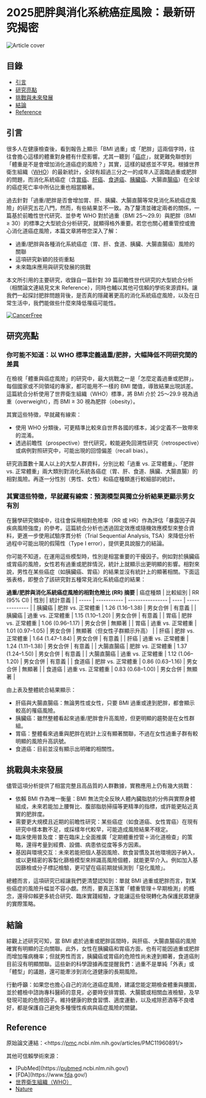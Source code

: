 # 2025肥胖與消化系統癌症風險：最新研究揭密
![Article cover](https://i.imgur.com/hI4Bqj9.png)

## 目錄

* [引言](#introduction)
* [研究亮點](#highlights)
* [挑戰與未來發展](#future-work)
* [結論](#conclusion)
* [Reference](#reference)

## 引言

很多人在健康檢查後，看到報告上顯示「BMI 過重」或「肥胖」這兩個字時，往往會擔心這樣的體重對身體有什麼影響。尤其一聽到「<a href="https://cancerfree.io/">癌症</a>」，就更難免聯想到「體重是不是會增加消化道癌症的風險？」其實，這樣的疑惑並不罕見。根據世界衛生組織（[WHO](https://apps.who.int/iris/handle/10665/42330)）的最新統計，全球有超過三分之一的成年人正面臨過重或肥胖的問題，而消化系統癌症（含<a href="https://fightgc.org">胃癌</a>、<a href="https://fighthcc.org">肝癌</a>、<a href="https://fightec.info">食道癌</a>、<a href="https://fightpdac.org">胰臟癌</a>、大腸直<a href="https://fightcrc.info">腸癌</a>）在全球的癌症死亡率中所佔比重也相當顯著。

過去針對「過重/肥胖是否會增加胃、肝、胰臟、大腸直腸等常見消化系統癌症風險」的研究五花八門，然而，有些結果並不一致。為了釐清並確定兩者的關係，一篇基於前瞻性世代研究、並參考 WHO 對於過重（BMI 25～29.9）與肥胖（BMI ≥ 30）的標準之大型統合分析研究，就顯得格外重要。若您也關心體重管控或擔心消化道癌症風險，本篇文章將帶您深入了解：

* 過重/肥胖與各種消化系統癌症（胃、肝、食道、胰臟、大腸直腸癌）風險的關聯
* 這項研究新穎的技術重點
* 未來臨床應用與研究發展的挑戰

本文所引用的主要研究，收錄自一篇針對 39 篇前瞻性世代研究的大型統合分析（相關論文連結見文末 Reference），同時也輔以其他可信賴的學術來源資料。讓我們一起探討肥胖問題背後，是否真的隱藏著更高的消化系統癌症風險，以及在日常生活中，我們能做些什麼來降低罹癌可能性。

[![CancerFree](https://drive.google.com/uc?export=view&id=1ckHhFxz-ofx6nezixUb8LtNpm5w3AwK7)](https://cancerfree.io)
## 研究亮點

### 你可能不知道：以 WHO 標準定義過重/肥胖，大幅降低不同研究間的差異

在檢視「體重與癌症風險」的研究中，最大挑戰之一是「怎麼定義過重或肥胖」。每個國家或不同領域的專家，都可能用不一樣的 BMI 閾值，導致結果出現誤差。這篇統合分析使用了世界衛生組織（WHO）標準，將 BMI 介於 25～29.9 視為過重（overweight），而 BMI ≥ 30 視為肥胖（obesity）。

其實這些特徵，早就藏有線索：

* 使用 WHO 分類後，可更精準比較來自世界各國的樣本，減少定義不一致帶來的混淆。
* 透過前瞻性（prospective）世代研究，較能避免回溯性研究（retrospective）或病例對照研究中，可能出現的回憶偏差（recall bias）。

研究涵蓋數十萬人以上的大型人群資料，分別比較「過重 vs. 正常體重」、「肥胖 vs. 正常體重」兩大類別對消化系統各癌症（胃、肝、食道、胰臟、大腸直腸）的相對風險。再逐一分性別（男性、女性）和癌症種類進行較細部的統計。

### 其實這些特徵，早就藏有線索：預測模型與獨立分析結果更顯示男女有別

在醫學研究領域中，往往會採用相對危險率（RR 或 HR）作為評估「暴露因子與疾病風險強度」的參考。這篇統合分析也透過固定效應或隨機效應模型來整合資料，更進一步使用試驗序貫分析（Trial Sequential Analysis, TSA）來降低分析過程中可能出現的假陽性（Type I error），提供更具說服力的結論。

你可能不知道，在運用這些模型時，性別是相當重要的干擾因子。例如對於胰臟癌或胃癌的風險，女性若有過重或肥胖情況，統計上就顯示出更明顯的影響。相對來說，男性在某些癌症（如胰臟癌、胃癌）的結果並沒有統計上的顯著相關。下面這張表格，即整合了該研究對五種常見消化系統癌症的結果：

__過重/肥胖與消化系統癌症風險的相對危險比 (RR) 摘要__
| 癌症種類  | 比較組別        | RR (95% CI)      | 性別   | 統計意義           |
| ----- | ----------- | ---------------- | ---- | -------------- |
| 胰臟癌   | 肥胖 vs. 正常體重 | 1.26 (1.16–1.38) | 男女合併 | 有意義            |
| 胰臟癌   | 過重 vs. 正常體重 | 1.15 (1.10–1.20) | 男女合併 | 有意義            |
| 胃癌    | 肥胖 vs. 正常體重 | 1.06 (0.96–1.17) | 男女合併 | 無顯著            |
| 胃癌    | 過重 vs. 正常體重 | 1.01 (0.97–1.05) | 男女合併 | 無顯著（但女性子群顯示升高） |
| 肝癌    | 肥胖 vs. 正常體重 | 1.64 (1.47–1.84) | 男女合併 | 有意義            |
| 肝癌    | 過重 vs. 正常體重 | 1.24 (1.11–1.38) | 男女合併 | 有意義            |
| 大腸直腸癌 | 肥胖 vs. 正常體重 | 1.37 (1.24–1.50) | 男女合併 | 有意義            |
| 大腸直腸癌 | 過重 vs. 正常體重 | 1.12 (1.06–1.20) | 男女合併 | 有意義            |
| 食道癌   | 肥胖 vs. 正常體重 | 0.86 (0.63–1.16) | 男女合併 | 無顯著            |
| 食道癌   | 過重 vs. 正常體重 | 0.83 (0.68–1.00) | 男女合併 | 無顯著            |

由上表及整體統合結果顯示：

* 肝癌與大腸直腸癌：無論男性或女性，只要 BMI 過重或達到肥胖，都會顯示較高的罹癌風險。
* 胰臟癌：雖然整體看起來過重/肥胖會升高風險，但更明顯的趨勢是在女性群組。
* 胃癌：整體看來過重與肥胖在統計上沒有顯著關聯，不過在女性過重子群有較明顯的風險升高訊號。
* 食道癌：目前並沒有顯示出明確的相關性。

## 挑戰與未來發展

儘管這項分析提供了相當完整且高品質的人群數據，實務應用上仍有幾大挑戰：

* 依賴 BMI 作為唯一衡量：BMI 無法完全反映人體內臟脂肪的分佈與實際身體組成，未來若能加上腰臀比、腹部脂肪掃描等更精準的指標，或許能更貼近真實的肥胖度。
* 需要更大規模且近期的前瞻性研究：某些癌症（如食道癌、女性胃癌）在現有研究中樣本數不足，或採樣年代較早，可能造成風險結果不穩定。
* 臨床使用普及度：要在臨床上全面推廣「定期體重控管＋消化道檢查」的策略，還得考量到經費、設備、病患依從度等多方因素。
* 基因與環境交互：未來若能把個人基因風險、飲食習慣及其他環境因子納入，或以更精密的客製化篩檢模型來辨識高風險個體，就能更早介入。例如加入基因篩檢或分子標記檢驗，更可望在癌前期就偵測到「惡化風險」。

總體而言，這項研究已經讓我們更清楚認知到：單就 BMI 過重或肥胖而言，對某些癌症的風險升幅並不容小覷。然而，要真正落實「體重管理＋早期檢測」的概念，還得仰賴更多統合研究、臨床實踐經驗，才能讓這些發現轉化為保護民眾健康的實際策略。

## 結論

綜觀上述研究可知，當 BMI 處於過重或肥胖區間時，與肝癌、大腸直腸癌的風險確實有明顯的正向關聯。此外，女性在胰臟癌和胃癌方面，也有可能因過重或肥胖而增加罹病機率；但就男性而言，胰臟癌或胃癌的危險性尚未達到顯著，食道癌則目前沒有明顯關聯。這些新的科學證據再度提醒我們：過重不是單純「外表」或「體型」的議題，還可能牽涉到消化道健康的長期風險。

行動呼籲：如果您也擔心自己的消化道癌症風險，建議您能定期檢查體重與腰圍，並於體檢中諮詢專科醫師的意見，必要時安排胃鏡、大腸鏡或相關血液檢驗，及早發現可能的危險因子。維持健康的飲食習慣、適度運動，以及戒除菸酒等不良嗜好，都是保護自己避免多種慢性疾病與癌症風險的關鍵。

## Reference

原始論文連結：<https://<a href="https://pmc.ncbi.nlm.nih.gov/">pmc</a>.ncbi.nlm.nih.gov/articles/PMC11960891/>

其他可信賴學術來源：

* [PubMed](https://<a href="https://pubmed.ncbi.nlm.nih.gov/">pubmed</a>.ncbi.nlm.nih.gov/)
* [FDA](https://www.<a href=" https://www.fda.gov/">fda</a>.gov/)
* [世界衛生組織（WHO）](https://www.who.int/)
* [Nature](https://www.nature.com/)